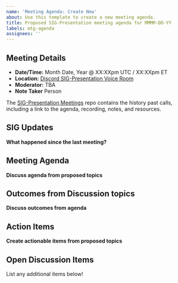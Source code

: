 ```yaml
---
name: 'Meeting Agenda: Create New'
about: Use this template to create a new meeting agenda.
title: Proposed SIG-Presentation meeting agenda for MMMM-DD-YY
labels: mtg-agenda
assignees: ''
---
```


## Meeting Details

- **Date/Time:** Month Date, Year @ XX:XXpm UTC / XX:XXpm ET
- **Location:** [Discord SIG-Presentation Voice Room](https://discord.gg/q7Ps8mMDnr)
- **Moderator:** TBA
- **Note Taker** Person

The [SIG-Presentation Meetings](https://github.com/o3de/sig-presentation/tree/main/meetings) repo contains the history past calls, including a link to the agenda, recording, notes, and resources.

## SIG Updates

**What happened since the last meeting?**

## Meeting Agenda

**Discuss agenda from proposed topics**

## Outcomes from Discussion topics

**Discuss outcomes from agenda**

## Action Items

**Create actionable items from proposed topics**

## Open Discussion Items

List any additional items below!
